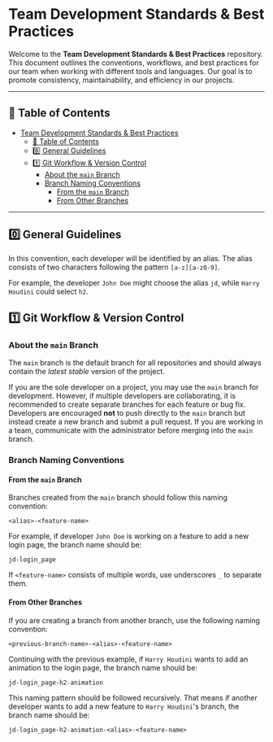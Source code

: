 # Team Development Standards & Best Practices

Welcome to the **Team Development Standards & Best Practices** repository. This document outlines the conventions, workflows, and best practices for our team when working with different tools and languages. Our goal is to promote consistency, maintainability, and efficiency in our projects.

---

## 📌 Table of Contents
- [Team Development Standards \& Best Practices](#team-development-standards--best-practices)
  - [📌 Table of Contents](#-table-of-contents)
  - [0️⃣ General Guidelines](#0️⃣-general-guidelines)
  - [1️⃣ Git Workflow \& Version Control](#1️⃣-git-workflow--version-control)
    - [About the `main` Branch](#about-the-main-branch)
    - [Branch Naming Conventions](#branch-naming-conventions)
      - [From the `main` Branch](#from-the-main-branch)
      - [From Other Branches](#from-other-branches)

---

## 0️⃣ General Guidelines

In this convention, each developer will be identified by an alias. The alias consists of two characters following the pattern `[a-z][a-z0-9]`. 

For example, the developer `John Doe` might choose the alias `jd`, while `Harry Houdini` could select `h2`.

## 1️⃣ Git Workflow & Version Control

### About the `main` Branch

The `main` branch is the default branch for all repositories and should always contain the *latest stable* version of the project. 

If you are the sole developer on a project, you may use the `main` branch for development. However, if multiple developers are collaborating, it is recommended to create separate branches for each feature or bug fix. Developers are encouraged **not** to push directly to the `main` branch but instead create a new branch and submit a pull request. If you are working in a team, communicate with the administrator before merging into the `main` branch.

### Branch Naming Conventions

#### From the `main` Branch

Branches created from the `main` branch should follow this naming convention:


```
<alias>-<feature-name>
```

For example, if developer `John Doe` is working on a feature to add a new login page, the branch name should be:

```
jd-login_page
```


If `<feature-name>` consists of multiple words, use underscores `_` to separate them.

#### From Other Branches

If you are creating a branch from another branch, use the following naming convention:



```
<previous-branch-name>-<alias>-<feature-name>
```

Continuing with the previous example, if `Harry Houdini` wants to add an animation to the login page, the branch name should be:


```
jd-login_page-h2-animation
```

This naming pattern should be followed recursively. That means if another developer wants to add a new feature to `Harry Houdini`'s branch, the branch name should be:

```
jd-login_page-h2-animation-<alias>-<feature-name>
```
<!--
  - [2️⃣ Julia Development Standards](#2️⃣-julia-development-standards)
  - [3️⃣ MATLAB Coding Guidelines](#3️⃣-matlab-coding-guidelines)
  - [4️⃣ Python Best Practices](#4️⃣-python-best-practices)
  - [5️⃣ Quarto Documentation \& Reporting](#5️⃣-quarto-documentation--reporting)
  - [6️⃣ General Development Guidelines](#6️⃣-general-development-guidelines)
  - [7️⃣ References \& Additional Resources](#7️⃣-references--additional-resources)
---

## 2️⃣ Julia Development Standards  
- Code style and formatting (following `JuliaFormatter.jl`)  
- Best practices for structuring Julia projects  
- Writing efficient and type-stable Julia code  
- Using environments and dependencies (`Project.toml`, `Manifest.toml`)  
- Testing and debugging Julia code  

---

## 3️⃣ MATLAB Coding Guidelines  
- Script vs. function best practices  
- Code readability and documentation standards  
- Performance optimization techniques  
- Using version control with MATLAB projects  
- Handling dependencies and toolbox compatibility  

---

## 4️⃣ Python Best Practices  
- Code formatting (`Black`, `isort`, `flake8`)  
- Virtual environments (`venv`, `conda`)  
- Project structure and dependency management (`requirements.txt`, `pyproject.toml`)  
- Writing tests with `pytest`  
- Logging and debugging techniques  

---

## 5️⃣ Quarto Documentation & Reporting  
- Setting up and using Quarto for reports  
- Markdown and formatting best practices  
- Exporting to different formats (PDF, HTML, Word)  
- Embedding code and visualizations  
- Automating document generation  

---

## 6️⃣ General Development Guidelines  
- Code documentation (`docstrings`, comments, README files)  
- Error handling and debugging strategies  
- Performance optimization principles  
- Collaboration and communication best practices  

---

## 7️⃣ References & Additional Resources  
- Official documentation for tools and languages  
- Internal team templates and examples  
- Useful books, tutorials, and external resources  

---

Would you like any specific additions or modifications? 🚀  
-->
